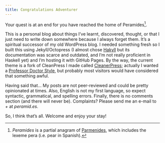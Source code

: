 ```yaml
---
title: Congratulations Adventurer
---
```


Your quest is at an end for you have reached the home of Peramides[^1].

This is a personal blog about things I’ve learnt, discovered, thought, or that I just need to write down somewhere because I always forget them. It’s a spiritual successor of my old WordPress blog. I needed something fresh so I built this using Jekyll/Octopress (I almost chose [Hakyll](https://hackage.haskell.org/package/hakyll) but its documentation was scarce and outdated, and I’m not really proficient in Haskell yet) and I’m hosting it with GitHub Pages. By the way, the current theme is a fork of CleanPress I made called [CleanerPress](https://github.com/pera/cleanerpress); actually I wanted a [Professor Doctor Style](http://contemporary-home-computing.org/prof-dr-style/), but probably most visitors would have considered that something awful.

Having said that… My posts are not peer-reviewed and could be pretty opinionated at times. Also, English is not my first language, so expect syntactic, grammatical, and spelling errors. Finally, there is no comments section (and there will never be). Complaints? Please send me an e-mail to *+* at *peramid.es*.

So, I think that’s all. Welcome and enjoy your stay!

[^1]: *Peramides* is a partial anagram of [Parmenides](https://en.wikipedia.org/wiki/Parmenides), which includes the lexeme pera (i.e. pear in Spanish).


